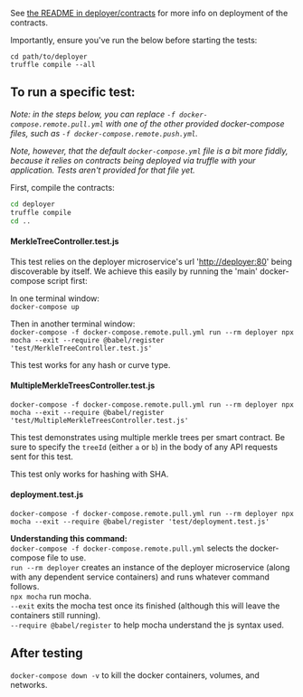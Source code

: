See [the README in deployer/contracts](../contracts/README.md) for more info on deployment of the contracts.

Importantly, ensure you've run the below before starting the tests:

```solidity
cd path/to/deployer
truffle compile --all
```

## To run a specific test:

_Note: in the steps below, you can replace `-f docker-compose.remote.pull.yml` with one of the other provided docker-compose files, such as `-f docker-compose.remote.push.yml`._

_Note, however, that the default `docker-compose.yml` file is a bit more fiddly, because it relies on contracts being deployed via truffle with your application. Tests aren't provided for that file yet._

First, compile the contracts:

```sh
cd deployer
truffle compile
cd ..
```

#### MerkleTreeController.test.js

This test relies on the deployer microservice's url '<http://deployer:80>' being discoverable by itself. We achieve this easily by running the 'main' docker-compose script first:

In one terminal window:  
`docker-compose up`

Then in another terminal window:  
`docker-compose -f docker-compose.remote.pull.yml run --rm deployer npx mocha --exit --require @babel/register 'test/MerkleTreeController.test.js'`

This test works for any hash or curve type.

#### MultipleMerkleTreesController.test.js

`docker-compose -f docker-compose.remote.pull.yml run --rm deployer npx mocha --exit --require @babel/register 'test/MultipleMerkleTreesController.test.js'`

This test demonstrates using multiple merkle trees per smart contract. Be sure to specify the `treeId` (either `a` or `b`) in the body of any API requests sent for this test.

This test only works for hashing with SHA.

#### deployment.test.js

`docker-compose -f docker-compose.remote.pull.yml run --rm deployer npx mocha --exit --require @babel/register 'test/deployment.test.js'`

**Understanding this command:**  
`docker-compose -f docker-compose.remote.pull.yml` selects the docker-compose file to use.  
`run --rm deployer` creates an instance of the deployer microservice (along with any dependent service containers) and runs whatever command follows.  
`npx mocha` run mocha.  
`--exit` exits the mocha test once its finished (although this will leave the containers still running).  
`--require @babel/register` to help mocha understand the js syntax used.

## After testing

`docker-compose down -v` to kill the docker containers, volumes, and networks.
